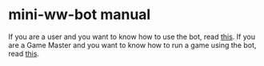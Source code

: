 # mini-ww-bot manual
If you are a user and you want to know how to use the bot, read [this](userguide.md). If you
are a Game Master and you want to know how to run a game using the bot, read [this](gmguide.md).
